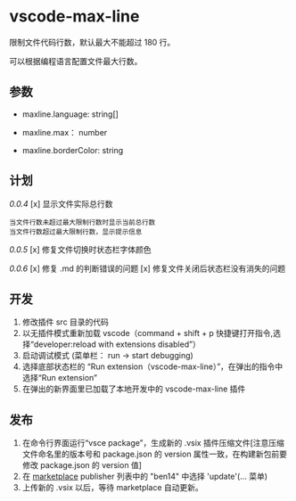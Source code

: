 # vscode-max-line
限制文件代码行数，默认最大不能超过 180 行。

可以根据编程语言配置文件最大行数。

## 参数

- maxline.language: string[]

- maxline.max： number

- maxline.borderColor: string

## 计划

*0.0.4*
[x] 显示文件实际总行数

    当文件行数未超过最大限制行数时显示当前总行数
    当文件行数超过最大限制行数，显示提示信息

*0.0.5*
[x] 修复文件切换时状态栏字体颜色


*0.0.6*
[x] 修复 .md 的判断错误的问题
[x] 修复文件关闭后状态栏没有消失的问题

## 开发

1. 修改插件 src 目录的代码
2. 以无插件模式重新加载 vscode（command + shift + p 快捷键打开指令,选择“developer:reload with extensions disabled”）
3. 启动调试模式 (菜单栏： run -> start debugging)
4. 选择底部状态栏的 “Run extension（vscode-max-line）”，在弹出的指令中选择“Run extension”
5. 在弹出的新界面里已加载了本地开发中的 vscode-max-line 插件

## 发布
1. 在命令行界面运行“vsce package”，生成新的 .vsix 插件压缩文件[注意压缩文件命名里的版本号和 package.json 的 version 属性一致，在构建新包前要修改 package.json 的 version 值]
2. 在 [marketplace](https://marketplace.visualstudio.com/manage/publishers/ben14?noPrompt=true) publisher 列表中的 "ben14" 中选择 'update'(... 菜单)
3. 上传新的 .vsix 以后，等待 marketplace 自动更新。